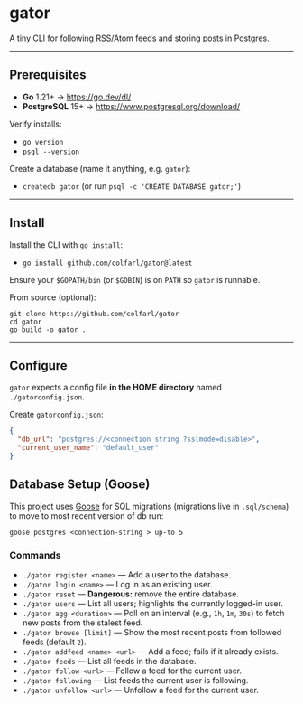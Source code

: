 # gator

A tiny CLI for following RSS/Atom feeds and storing posts in Postgres.

---

## Prerequisites

- **Go** 1.21+ → https://go.dev/dl/
- **PostgreSQL** 15+ → https://www.postgresql.org/download/

Verify installs:
- `go version`
- `psql --version`

Create a database (name it anything, e.g. `gator`):
- `createdb gator`  (or run `psql -c 'CREATE DATABASE gator;'`)
---

## Install

Install the CLI with `go install`:
- `go install github.com/colfarl/gator@latest`

Ensure your `$GOPATH/bin` (or `$GOBIN`) is on `PATH` so `gator` is runnable.

From source (optional):
```
git clone https://github.com/colfarl/gator
cd gator
go build -o gator .
```
---

## Configure

`gator` expects a config file **in the HOME directory** named `./gatorconfig.json`.

Create `gatorconfig.json`:
```json
{
  "db_url": "postgres://<connection string ?sslmode=disable>",
  "current_user_name": "default_user"
}
```
## Database Setup (Goose)

This project uses [Goose](https://github.com/pressly/goose) for SQL migrations (migrations live in `.sql/schema`)
to move to most recent version of db run:
```
goose postgres <connection-string > up-to 5 
```

### Commands

- `./gator register <name>` — Add a user to the database.
- `./gator login <name>` — Log in as an existing user.
- `./gator reset` — **Dangerous:** remove the entire database.
- `./gator users` — List all users; highlights the currently logged-in user.
- `./gator agg <duration>` — Poll on an interval (e.g., `1h`, `1m`, `30s`) to fetch new posts from the stalest feed.
- `./gator browse [limit]` — Show the most recent posts from followed feeds (default `2`).
- `./gator addfeed <name> <url>` — Add a feed; fails if it already exists.
- `./gator feeds` — List all feeds in the database.
- `./gator follow <url>` — Follow a feed for the current user.
- `./gator following` — List feeds the current user is following.
- `./gator unfollow <url>` — Unfollow a feed for the current user.
